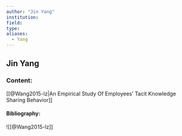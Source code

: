 ```yaml
---
author: "Jin Yang"
institution:
field:
type:
aliases:
  - Yang
---
```


## Jin Yang

### Content:
[[@Wang2015-lz|An Empirical Study Of Employees’ Tacit Knowledge Sharing Behavior]]

#### Bibliography:

![[@Wang2015-lz]]